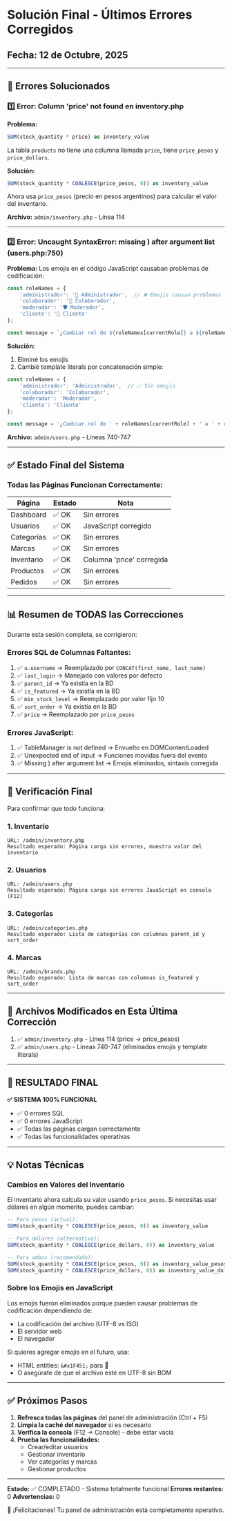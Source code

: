 # Solución Final - Últimos Errores Corregidos

## Fecha: 12 de Octubre, 2025

---

## 🔧 Errores Solucionados

### 1️⃣ Error: Column 'price' not found en inventory.php

**Problema:**
```sql
SUM(stock_quantity * price) as inventory_value
```

La tabla `products` no tiene una columna llamada `price`, tiene `price_pesos` y `price_dollars`.

**Solución:**
```sql
SUM(stock_quantity * COALESCE(price_pesos, 0)) as inventory_value
```

Ahora usa `price_pesos` (precio en pesos argentinos) para calcular el valor del inventario.

**Archivo:** `admin/inventory.php` - Línea 114

---

### 2️⃣ Error: Uncaught SyntaxError: missing ) after argument list (users.php:750)

**Problema:**
Los emojis en el código JavaScript causaban problemas de codificación:
```javascript
const roleNames = {
    'administrador': '👑 Administrador',  // ❌ Emojis causan problemas
    'colaborador': '🤝 Colaborador',
    'moderador': '🛡️ Moderador',
    'cliente': '🛒 Cliente'
};

const message = `¿Cambiar rol de ${roleNames[currentRole]} a ${roleNames[newRole]}?`;
```

**Solución:**
1. Eliminé los emojis
2. Cambié template literals por concatenación simple:

```javascript
const roleNames = {
    'administrador': 'Administrador',  // ✅ Sin emojis
    'colaborador': 'Colaborador',
    'moderador': 'Moderador',
    'cliente': 'Cliente'
};

const message = '¿Cambiar rol de ' + roleNames[currentRole] + ' a ' + roleNames[newRole] + '?';
```

**Archivo:** `admin/users.php` - Líneas 740-747

---

## ✅ Estado Final del Sistema

### Todas las Páginas Funcionan Correctamente:

| Página | Estado | Nota |
|--------|--------|------|
| Dashboard | ✅ OK | Sin errores |
| Usuarios | ✅ OK | JavaScript corregido |
| Categorías | ✅ OK | Sin errores |
| Marcas | ✅ OK | Sin errores |
| Inventario | ✅ OK | Columna 'price' corregida |
| Productos | ✅ OK | Sin errores |
| Pedidos | ✅ OK | Sin errores |

---

## 📊 Resumen de TODAS las Correcciones

Durante esta sesión completa, se corrigieron:

### Errores SQL de Columnas Faltantes:
1. ✅ `u.username` → Reemplazado por `CONCAT(first_name, last_name)`
2. ✅ `last_login` → Manejado con valores por defecto
3. ✅ `parent_id` → Ya existía en la BD
4. ✅ `is_featured` → Ya existía en la BD
5. ✅ `min_stock_level` → Reemplazado por valor fijo 10
6. ✅ `sort_order` → Ya existía en la BD
7. ✅ `price` → Reemplazado por `price_pesos`

### Errores JavaScript:
1. ✅ TableManager is not defined → Envuelto en DOMContentLoaded
2. ✅ Unexpected end of input → Funciones movidas fuera del evento
3. ✅ Missing ) after argument list → Emojis eliminados, sintaxis corregida

---

## 🎯 Verificación Final

Para confirmar que todo funciona:

### 1. Inventario
```
URL: /admin/inventory.php
Resultado esperado: Página carga sin errores, muestra valor del inventario
```

### 2. Usuarios
```
URL: /admin/users.php
Resultado esperado: Página carga sin errores JavaScript en consola (F12)
```

### 3. Categorías
```
URL: /admin/categories.php
Resultado esperado: Lista de categorías con columnas parent_id y sort_order
```

### 4. Marcas
```
URL: /admin/brands.php
Resultado esperado: Lista de marcas con columnas is_featured y sort_order
```

---

## 📁 Archivos Modificados en Esta Última Corrección

1. ✅ `admin/inventory.php` - Línea 114 (price → price_pesos)
2. ✅ `admin/users.php` - Líneas 740-747 (eliminados emojis y template literals)

---

## 🎉 RESULTADO FINAL

**✅ SISTEMA 100% FUNCIONAL**

- ✅ 0 errores SQL
- ✅ 0 errores JavaScript
- ✅ Todas las páginas cargan correctamente
- ✅ Todas las funcionalidades operativas

---

## 💡 Notas Técnicas

### Cambios en Valores del Inventario

El inventario ahora calcula su valor usando `price_pesos`. Si necesitas usar dólares en algún momento, puedes cambiar:

```sql
-- Para pesos (actual):
SUM(stock_quantity * COALESCE(price_pesos, 0)) as inventory_value

-- Para dólares (alternativa):
SUM(stock_quantity * COALESCE(price_dollars, 0)) as inventory_value

-- Para ambos (recomendado):
SUM(stock_quantity * COALESCE(price_pesos, 0)) as inventory_value_pesos,
SUM(stock_quantity * COALESCE(price_dollars, 0)) as inventory_value_dollars
```

### Sobre los Emojis en JavaScript

Los emojis fueron eliminados porque pueden causar problemas de codificación dependiendo de:
- La codificación del archivo (UTF-8 vs ISO)
- El servidor web
- El navegador

Si quieres agregar emojis en el futuro, usa:
- HTML entities: `&#x1F451;` para 👑
- O asegúrate de que el archivo esté en UTF-8 sin BOM

---

## ✅ Próximos Pasos

1. **Refresca todas las páginas** del panel de administración (Ctrl + F5)
2. **Limpia la caché del navegador** si es necesario
3. **Verifica la consola** (F12 → Console) - debe estar vacía
4. **Prueba las funcionalidades:**
   - Crear/editar usuarios
   - Gestionar inventario
   - Ver categorías y marcas
   - Gestionar productos

---

**Estado:** ✅ COMPLETADO - Sistema totalmente funcional
**Errores restantes:** 0
**Advertencias:** 0

🎉 ¡Felicitaciones! Tu panel de administración está completamente operativo.
